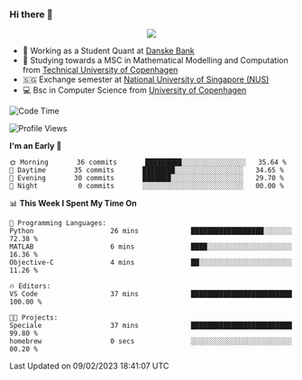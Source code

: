 ### Hi there 👋

<p align="center">
  <img src="https://media4.giphy.com/media/3ohzdKy5Z8TChSDuiA/giphy.gif?cid=ecf05e47r69cojk56gup9q8mep9liy48s94dn2uxsfh6fv39&rid=giphy.gif&ct=g" />
</p>

* 🏦 Working as a Student Quant at [Danske Bank](https://danskebank.dk)
* 🧮 Studying towards a MSC in Mathematical Modelling and Computation from [Technical University of Copenhagen](https://www.dtu.dk)
* 🇸🇬 Exchange semester at [National University of Singapore (NUS)](https://www.nus.edu.sg)
* 💻 Bsc in Computer Science from [University of Copenhagen](https://www.ku.dk/english/)


<!--START_SECTION:waka-->
![Code Time](http://img.shields.io/badge/Code%20Time-115%20hrs%2018%20mins-blue)

![Profile Views](http://img.shields.io/badge/Profile%20Views-0-blue)

**I'm an Early 🐤** 

```text
🌞 Morning       36 commits       █████████░░░░░░░░░░░░░░░░   35.64 % 
🌆 Daytime       35 commits       ████████░░░░░░░░░░░░░░░░░   34.65 % 
🌃 Evening       30 commits       ███████░░░░░░░░░░░░░░░░░░   29.70 % 
🌙 Night          0 commits       ░░░░░░░░░░░░░░░░░░░░░░░░░   00.00 % 

```


📊 **This Week I Spent My Time On** 

```text
💬 Programming Languages: 
Python                   26 mins             ██████████████████░░░░░░░   72.38 % 
MATLAB                   6 mins              ████░░░░░░░░░░░░░░░░░░░░░   16.36 % 
Objective-C              4 mins              ██░░░░░░░░░░░░░░░░░░░░░░░   11.26 % 

🔥 Editors: 
VS Code                  37 mins             █████████████████████████   100.00 % 

🐱‍💻 Projects: 
Speciale                 37 mins             █████████████████████████   99.80 % 
homebrew                 0 secs              ░░░░░░░░░░░░░░░░░░░░░░░░░   00.20 % 

```


 Last Updated on 09/02/2023 18:41:07 UTC
<!--END_SECTION:waka-->
